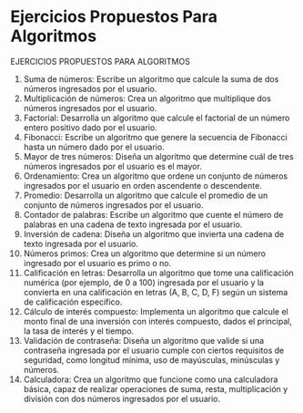 # Ejercicios Propuestos Para Algoritmos
 
EJERCICIOS PROPUESTOS PARA ALGORITMOS


1) Suma de números: Escribe un algoritmo que calcule la suma de dos números ingresados por el usuario.
2) Multiplicación de números: Crea un algoritmo que multiplique dos números ingresados por el usuario.
3) Factorial: Desarrolla un algoritmo que calcule el factorial de un número entero positivo dado por el usuario.
4) Fibonacci: Escribe un algoritmo que genere la secuencia de Fibonacci hasta un número dado por el usuario.
5) Mayor de tres números: Diseña un algoritmo que determine cuál de tres números ingresados por el usuario es el mayor.
6) Ordenamiento: Crea un algoritmo que ordene un conjunto de números ingresados por el usuario en orden ascendente o descendente.
7) Promedio: Desarrolla un algoritmo que calcule el promedio de un conjunto de números ingresados por el usuario.
8) Contador de palabras: Escribe un algoritmo que cuente el número de palabras en una cadena de texto ingresada por el usuario.
9) Inversión de cadena: Diseña un algoritmo que invierta una cadena de texto ingresada por el usuario.
10) Números primos: Crea un algoritmo que determine si un número ingresado por el usuario es primo o no.
11) Calificación en letras: Desarrolla un algoritmo que tome una calificación numérica (por ejemplo, de 0 a 100) ingresada por el usuario y la convierta en una calificación en letras (A, B, C, D, F) según un sistema de calificación específico.
12) Cálculo de interés compuesto: Implementa un algoritmo que calcule el monto final de una inversión con interés compuesto, dados el principal, la tasa de interés y el tiempo.
13) Validación de contraseña: Diseña un algoritmo que valide si una contraseña ingresada por el usuario cumple con ciertos requisitos de seguridad, como longitud mínima, uso de mayúsculas, minúsculas y números.
14) Calculadora: Crea un algoritmo que funcione como una calculadora básica, capaz de realizar operaciones de suma, resta, multiplicación y división con dos números ingresados por el usuario.
